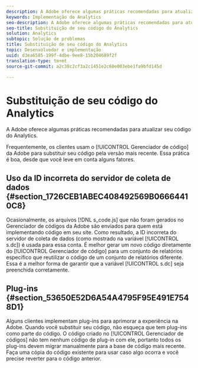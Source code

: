 ```yaml
---
description: A Adobe oferece algumas práticas recomendadas para atualizar seu código do Analytics.
keywords: Implementação do Analytics
seo-description: A Adobe oferece algumas práticas recomendadas para atualizar seu código do Analytics.
seo-title: Substituição de seu código do Analytics
solution: Analytics
subtopic: Solução de problemas
title: Substituição de seu código do Analytics
topic: Desenvolvedor e implementação
uuid: d3ea6585-199f-4dbe-9ee8-15b204689f2f
translation-type: tm+mt
source-git-commit: a2c38c2cf3a2c1451e2c60e003ebe1fa9bfd145d

---
```



# Substituição de seu código do Analytics

A Adobe oferece algumas práticas recomendadas para atualizar seu código do Analytics.

Frequentemente, os clientes usam o [!UICONTROL Gerenciador de código] da Adobe para substituir seu código pela versão mais recente. Essa prática é boa, desde que você leve em conta alguns fatores.

## Uso da ID incorreta do servidor de coleta de dados {#section_1726CEB1ABEC408492569B06664410C8}

Ocasionalmente, os arquivos [!DNL s_code.js] que não foram gerados no Gerenciador de códigos da Adobe são enviados para quem está implementando código em seu site. Como resultado, a ID incorreta do servidor de coleta de dados (como mostrado na variável [!UICONTROL s.dc]) é usada para essa conta. É melhor gerar um novo código diretamente do [!UICONTROL Gerenciador de código] para um conjunto de relatórios específico que reutilizar o código de um conjunto de relatórios diferente. Essa é a melhor forma de garantir que a variável [!UICONTROL s.dc] seja preenchida corretamente.

## Plug-ins {#section_53650E52D6A54A4795F95E491E7548D1}

Alguns clientes implementam plug-ins para aprimorar a experiência na Adobe. Quando você substituir seu código, não esqueça que tem plug-ins como parte do código. O código criado no [!UICONTROL Gerenciador de códigos] não tem nenhum código de plug-in com ele, portanto todos os plug-ins devem migrar manualmente para a base de código mais recente. Faça uma cópia do código existente para usar caso algo ocorra e você precise reverter para o código anterior.
